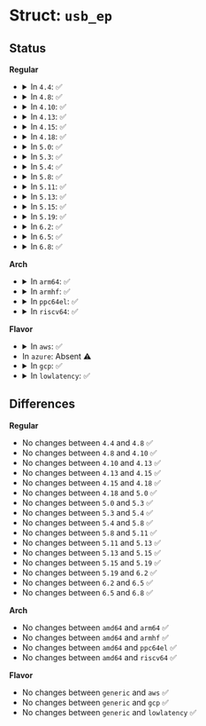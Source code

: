 # Struct: <code>usb_ep</code>

## Status
<b>Regular</b>
<ul>
<li>
<details>
<summary>In <code>4.4</code>: ✅</summary>

```c
struct usb_ep {
    void *driver_data;
    const char *name;
    const struct usb_ep_ops *ops;
    struct list_head ep_list;
    struct usb_ep_caps caps;
    bool claimed;
    bool enabled;
    unsigned int maxpacket;
    unsigned int maxpacket_limit;
    unsigned int max_streams;
    unsigned int mult;
    unsigned int maxburst;
    u8 address;
    const struct usb_endpoint_descriptor *desc;
    const struct usb_ss_ep_comp_descriptor *comp_desc;
};
```
</details>
</li>
<li>
<details>
<summary>In <code>4.8</code>: ✅</summary>

```c
struct usb_ep {
    void *driver_data;
    const char *name;
    const struct usb_ep_ops *ops;
    struct list_head ep_list;
    struct usb_ep_caps caps;
    bool claimed;
    bool enabled;
    unsigned int maxpacket;
    unsigned int maxpacket_limit;
    unsigned int max_streams;
    unsigned int mult;
    unsigned int maxburst;
    u8 address;
    const struct usb_endpoint_descriptor *desc;
    const struct usb_ss_ep_comp_descriptor *comp_desc;
};
```
</details>
</li>
<li>
<details>
<summary>In <code>4.10</code>: ✅</summary>

```c
struct usb_ep {
    void *driver_data;
    const char *name;
    const struct usb_ep_ops *ops;
    struct list_head ep_list;
    struct usb_ep_caps caps;
    bool claimed;
    bool enabled;
    unsigned int maxpacket;
    unsigned int maxpacket_limit;
    unsigned int max_streams;
    unsigned int mult;
    unsigned int maxburst;
    u8 address;
    const struct usb_endpoint_descriptor *desc;
    const struct usb_ss_ep_comp_descriptor *comp_desc;
};
```
</details>
</li>
<li>
<details>
<summary>In <code>4.13</code>: ✅</summary>

```c
struct usb_ep {
    void *driver_data;
    const char *name;
    const struct usb_ep_ops *ops;
    struct list_head ep_list;
    struct usb_ep_caps caps;
    bool claimed;
    bool enabled;
    unsigned int maxpacket;
    unsigned int maxpacket_limit;
    unsigned int max_streams;
    unsigned int mult;
    unsigned int maxburst;
    u8 address;
    const struct usb_endpoint_descriptor *desc;
    const struct usb_ss_ep_comp_descriptor *comp_desc;
};
```
</details>
</li>
<li>
<details>
<summary>In <code>4.15</code>: ✅</summary>

```c
struct usb_ep {
    void *driver_data;
    const char *name;
    const struct usb_ep_ops *ops;
    struct list_head ep_list;
    struct usb_ep_caps caps;
    bool claimed;
    bool enabled;
    unsigned int maxpacket;
    unsigned int maxpacket_limit;
    unsigned int max_streams;
    unsigned int mult;
    unsigned int maxburst;
    u8 address;
    const struct usb_endpoint_descriptor *desc;
    const struct usb_ss_ep_comp_descriptor *comp_desc;
};
```
</details>
</li>
<li>
<details>
<summary>In <code>4.18</code>: ✅</summary>

```c
struct usb_ep {
    void *driver_data;
    const char *name;
    const struct usb_ep_ops *ops;
    struct list_head ep_list;
    struct usb_ep_caps caps;
    bool claimed;
    bool enabled;
    unsigned int maxpacket;
    unsigned int maxpacket_limit;
    unsigned int max_streams;
    unsigned int mult;
    unsigned int maxburst;
    u8 address;
    const struct usb_endpoint_descriptor *desc;
    const struct usb_ss_ep_comp_descriptor *comp_desc;
};
```
</details>
</li>
<li>
<details>
<summary>In <code>5.0</code>: ✅</summary>

```c
struct usb_ep {
    void *driver_data;
    const char *name;
    const struct usb_ep_ops *ops;
    struct list_head ep_list;
    struct usb_ep_caps caps;
    bool claimed;
    bool enabled;
    unsigned int maxpacket;
    unsigned int maxpacket_limit;
    unsigned int max_streams;
    unsigned int mult;
    unsigned int maxburst;
    u8 address;
    const struct usb_endpoint_descriptor *desc;
    const struct usb_ss_ep_comp_descriptor *comp_desc;
};
```
</details>
</li>
<li>
<details>
<summary>In <code>5.3</code>: ✅</summary>

```c
struct usb_ep {
    void *driver_data;
    const char *name;
    const struct usb_ep_ops *ops;
    struct list_head ep_list;
    struct usb_ep_caps caps;
    bool claimed;
    bool enabled;
    unsigned int maxpacket;
    unsigned int maxpacket_limit;
    unsigned int max_streams;
    unsigned int mult;
    unsigned int maxburst;
    u8 address;
    const struct usb_endpoint_descriptor *desc;
    const struct usb_ss_ep_comp_descriptor *comp_desc;
};
```
</details>
</li>
<li>
<details>
<summary>In <code>5.4</code>: ✅</summary>

```c
struct usb_ep {
    void *driver_data;
    const char *name;
    const struct usb_ep_ops *ops;
    struct list_head ep_list;
    struct usb_ep_caps caps;
    bool claimed;
    bool enabled;
    unsigned int maxpacket;
    unsigned int maxpacket_limit;
    unsigned int max_streams;
    unsigned int mult;
    unsigned int maxburst;
    u8 address;
    const struct usb_endpoint_descriptor *desc;
    const struct usb_ss_ep_comp_descriptor *comp_desc;
};
```
</details>
</li>
<li>
<details>
<summary>In <code>5.8</code>: ✅</summary>

```c
struct usb_ep {
    void *driver_data;
    const char *name;
    const struct usb_ep_ops *ops;
    struct list_head ep_list;
    struct usb_ep_caps caps;
    bool claimed;
    bool enabled;
    unsigned int maxpacket;
    unsigned int maxpacket_limit;
    unsigned int max_streams;
    unsigned int mult;
    unsigned int maxburst;
    u8 address;
    const struct usb_endpoint_descriptor *desc;
    const struct usb_ss_ep_comp_descriptor *comp_desc;
};
```
</details>
</li>
<li>
<details>
<summary>In <code>5.11</code>: ✅</summary>

```c
struct usb_ep {
    void *driver_data;
    const char *name;
    const struct usb_ep_ops *ops;
    struct list_head ep_list;
    struct usb_ep_caps caps;
    bool claimed;
    bool enabled;
    unsigned int maxpacket;
    unsigned int maxpacket_limit;
    unsigned int max_streams;
    unsigned int mult;
    unsigned int maxburst;
    u8 address;
    const struct usb_endpoint_descriptor *desc;
    const struct usb_ss_ep_comp_descriptor *comp_desc;
};
```
</details>
</li>
<li>
<details>
<summary>In <code>5.13</code>: ✅</summary>

```c
struct usb_ep {
    void *driver_data;
    const char *name;
    const struct usb_ep_ops *ops;
    struct list_head ep_list;
    struct usb_ep_caps caps;
    bool claimed;
    bool enabled;
    unsigned int maxpacket;
    unsigned int maxpacket_limit;
    unsigned int max_streams;
    unsigned int mult;
    unsigned int maxburst;
    u8 address;
    const struct usb_endpoint_descriptor *desc;
    const struct usb_ss_ep_comp_descriptor *comp_desc;
};
```
</details>
</li>
<li>
<details>
<summary>In <code>5.15</code>: ✅</summary>

```c
struct usb_ep {
    void *driver_data;
    const char *name;
    const struct usb_ep_ops *ops;
    struct list_head ep_list;
    struct usb_ep_caps caps;
    bool claimed;
    bool enabled;
    unsigned int maxpacket;
    unsigned int maxpacket_limit;
    unsigned int max_streams;
    unsigned int mult;
    unsigned int maxburst;
    u8 address;
    const struct usb_endpoint_descriptor *desc;
    const struct usb_ss_ep_comp_descriptor *comp_desc;
};
```
</details>
</li>
<li>
<details>
<summary>In <code>5.19</code>: ✅</summary>

```c
struct usb_ep {
    void *driver_data;
    const char *name;
    const struct usb_ep_ops *ops;
    struct list_head ep_list;
    struct usb_ep_caps caps;
    bool claimed;
    bool enabled;
    unsigned int maxpacket;
    unsigned int maxpacket_limit;
    unsigned int max_streams;
    unsigned int mult;
    unsigned int maxburst;
    u8 address;
    const struct usb_endpoint_descriptor *desc;
    const struct usb_ss_ep_comp_descriptor *comp_desc;
};
```
</details>
</li>
<li>
<details>
<summary>In <code>6.2</code>: ✅</summary>

```c
struct usb_ep {
    void *driver_data;
    const char *name;
    const struct usb_ep_ops *ops;
    struct list_head ep_list;
    struct usb_ep_caps caps;
    bool claimed;
    bool enabled;
    unsigned int maxpacket;
    unsigned int maxpacket_limit;
    unsigned int max_streams;
    unsigned int mult;
    unsigned int maxburst;
    u8 address;
    const struct usb_endpoint_descriptor *desc;
    const struct usb_ss_ep_comp_descriptor *comp_desc;
};
```
</details>
</li>
<li>
<details>
<summary>In <code>6.5</code>: ✅</summary>

```c
struct usb_ep {
    void *driver_data;
    const char *name;
    const struct usb_ep_ops *ops;
    struct list_head ep_list;
    struct usb_ep_caps caps;
    bool claimed;
    bool enabled;
    unsigned int maxpacket;
    unsigned int maxpacket_limit;
    unsigned int max_streams;
    unsigned int mult;
    unsigned int maxburst;
    u8 address;
    const struct usb_endpoint_descriptor *desc;
    const struct usb_ss_ep_comp_descriptor *comp_desc;
};
```
</details>
</li>
<li>
<details>
<summary>In <code>6.8</code>: ✅</summary>

```c
struct usb_ep {
    void *driver_data;
    const char *name;
    const struct usb_ep_ops *ops;
    struct list_head ep_list;
    struct usb_ep_caps caps;
    bool claimed;
    bool enabled;
    unsigned int maxpacket;
    unsigned int maxpacket_limit;
    unsigned int max_streams;
    unsigned int mult;
    unsigned int maxburst;
    u8 address;
    const struct usb_endpoint_descriptor *desc;
    const struct usb_ss_ep_comp_descriptor *comp_desc;
};
```
</details>
</li>
</ul>
<b>Arch</b>
<ul>
<li>
<details>
<summary>In <code>arm64</code>: ✅</summary>

```c
struct usb_ep {
    void *driver_data;
    const char *name;
    const struct usb_ep_ops *ops;
    struct list_head ep_list;
    struct usb_ep_caps caps;
    bool claimed;
    bool enabled;
    unsigned int maxpacket;
    unsigned int maxpacket_limit;
    unsigned int max_streams;
    unsigned int mult;
    unsigned int maxburst;
    u8 address;
    const struct usb_endpoint_descriptor *desc;
    const struct usb_ss_ep_comp_descriptor *comp_desc;
};
```
</details>
</li>
<li>
<details>
<summary>In <code>armhf</code>: ✅</summary>

```c
struct usb_ep {
    void *driver_data;
    const char *name;
    const struct usb_ep_ops *ops;
    struct list_head ep_list;
    struct usb_ep_caps caps;
    bool claimed;
    bool enabled;
    unsigned int maxpacket;
    unsigned int maxpacket_limit;
    unsigned int max_streams;
    unsigned int mult;
    unsigned int maxburst;
    u8 address;
    const struct usb_endpoint_descriptor *desc;
    const struct usb_ss_ep_comp_descriptor *comp_desc;
};
```
</details>
</li>
<li>
<details>
<summary>In <code>ppc64el</code>: ✅</summary>

```c
struct usb_ep {
    void *driver_data;
    const char *name;
    const struct usb_ep_ops *ops;
    struct list_head ep_list;
    struct usb_ep_caps caps;
    bool claimed;
    bool enabled;
    unsigned int maxpacket;
    unsigned int maxpacket_limit;
    unsigned int max_streams;
    unsigned int mult;
    unsigned int maxburst;
    u8 address;
    const struct usb_endpoint_descriptor *desc;
    const struct usb_ss_ep_comp_descriptor *comp_desc;
};
```
</details>
</li>
<li>
<details>
<summary>In <code>riscv64</code>: ✅</summary>

```c
struct usb_ep {
    void *driver_data;
    const char *name;
    const struct usb_ep_ops *ops;
    struct list_head ep_list;
    struct usb_ep_caps caps;
    bool claimed;
    bool enabled;
    unsigned int maxpacket;
    unsigned int maxpacket_limit;
    unsigned int max_streams;
    unsigned int mult;
    unsigned int maxburst;
    u8 address;
    const struct usb_endpoint_descriptor *desc;
    const struct usb_ss_ep_comp_descriptor *comp_desc;
};
```
</details>
</li>
</ul>
<b>Flavor</b>
<ul>
<li>
<details>
<summary>In <code>aws</code>: ✅</summary>

```c
struct usb_ep {
    void *driver_data;
    const char *name;
    const struct usb_ep_ops *ops;
    struct list_head ep_list;
    struct usb_ep_caps caps;
    bool claimed;
    bool enabled;
    unsigned int maxpacket;
    unsigned int maxpacket_limit;
    unsigned int max_streams;
    unsigned int mult;
    unsigned int maxburst;
    u8 address;
    const struct usb_endpoint_descriptor *desc;
    const struct usb_ss_ep_comp_descriptor *comp_desc;
};
```
</details>
</li>
<li>
In <code>azure</code>: Absent ⚠️
</li>
<li>
<details>
<summary>In <code>gcp</code>: ✅</summary>

```c
struct usb_ep {
    void *driver_data;
    const char *name;
    const struct usb_ep_ops *ops;
    struct list_head ep_list;
    struct usb_ep_caps caps;
    bool claimed;
    bool enabled;
    unsigned int maxpacket;
    unsigned int maxpacket_limit;
    unsigned int max_streams;
    unsigned int mult;
    unsigned int maxburst;
    u8 address;
    const struct usb_endpoint_descriptor *desc;
    const struct usb_ss_ep_comp_descriptor *comp_desc;
};
```
</details>
</li>
<li>
<details>
<summary>In <code>lowlatency</code>: ✅</summary>

```c
struct usb_ep {
    void *driver_data;
    const char *name;
    const struct usb_ep_ops *ops;
    struct list_head ep_list;
    struct usb_ep_caps caps;
    bool claimed;
    bool enabled;
    unsigned int maxpacket;
    unsigned int maxpacket_limit;
    unsigned int max_streams;
    unsigned int mult;
    unsigned int maxburst;
    u8 address;
    const struct usb_endpoint_descriptor *desc;
    const struct usb_ss_ep_comp_descriptor *comp_desc;
};
```
</details>
</li>
</ul>

## Differences
<b>Regular</b>
<ul>
<li>
No changes between <code>4.4</code> and <code>4.8</code> ✅
</li>
<li>
No changes between <code>4.8</code> and <code>4.10</code> ✅
</li>
<li>
No changes between <code>4.10</code> and <code>4.13</code> ✅
</li>
<li>
No changes between <code>4.13</code> and <code>4.15</code> ✅
</li>
<li>
No changes between <code>4.15</code> and <code>4.18</code> ✅
</li>
<li>
No changes between <code>4.18</code> and <code>5.0</code> ✅
</li>
<li>
No changes between <code>5.0</code> and <code>5.3</code> ✅
</li>
<li>
No changes between <code>5.3</code> and <code>5.4</code> ✅
</li>
<li>
No changes between <code>5.4</code> and <code>5.8</code> ✅
</li>
<li>
No changes between <code>5.8</code> and <code>5.11</code> ✅
</li>
<li>
No changes between <code>5.11</code> and <code>5.13</code> ✅
</li>
<li>
No changes between <code>5.13</code> and <code>5.15</code> ✅
</li>
<li>
No changes between <code>5.15</code> and <code>5.19</code> ✅
</li>
<li>
No changes between <code>5.19</code> and <code>6.2</code> ✅
</li>
<li>
No changes between <code>6.2</code> and <code>6.5</code> ✅
</li>
<li>
No changes between <code>6.5</code> and <code>6.8</code> ✅
</li>
</ul>
<b>Arch</b>
<ul>
<li>
No changes between <code>amd64</code> and <code>arm64</code> ✅
</li>
<li>
No changes between <code>amd64</code> and <code>armhf</code> ✅
</li>
<li>
No changes between <code>amd64</code> and <code>ppc64el</code> ✅
</li>
<li>
No changes between <code>amd64</code> and <code>riscv64</code> ✅
</li>
</ul>
<b>Flavor</b>
<ul>
<li>
No changes between <code>generic</code> and <code>aws</code> ✅
</li>
<li>
No changes between <code>generic</code> and <code>gcp</code> ✅
</li>
<li>
No changes between <code>generic</code> and <code>lowlatency</code> ✅
</li>
</ul>
